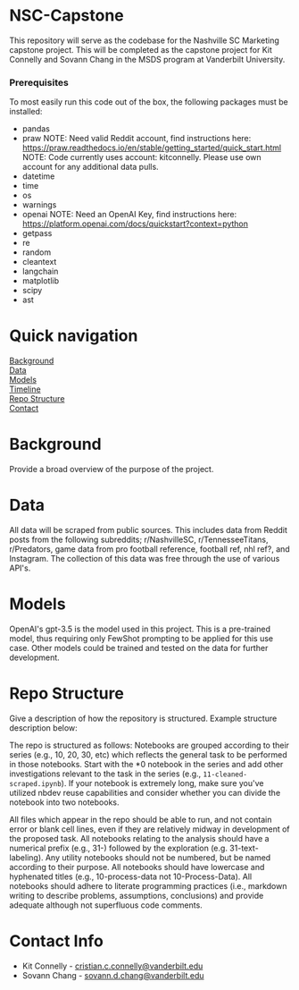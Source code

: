 # NSC-Capstone

This repository will serve as the codebase for the Nashville SC Marketing capstone project. This will be completed as the capstone project for Kit Connelly and Sovann Chang in the MSDS program at Vanderbilt University.

### Prerequisites
To most easily run this code out of the box, the following packages must be installed:

* pandas
* praw
  NOTE: Need valid Reddit account, find instructions here: https://praw.readthedocs.io/en/stable/getting_started/quick_start.html
  NOTE: Code currently uses account: kitconnelly. Please use own account for any additional data pulls.
* datetime
* time
* os
* warnings
* openai
  NOTE: Need an OpenAI Key, find instructions here: https://platform.openai.com/docs/quickstart?context=python
* getpass
* re
* random
* cleantext
* langchain
* matplotlib
* scipy
* ast

# Quick navigation
[Background](#background)  
[Data](#data)  
[Models](#models)  
[Timeline](#timeline)  
[Repo Structure](#repo-structure)  
[Contact](#contact-info)

# Background  

Provide a broad overview of the purpose of the project.

# Data

All data will be scraped from public sources. This includes data from Reddit posts from the following subreddits; r/NashvilleSC, r/TennesseeTitans, r/Predators, game data from pro football reference, football ref, nhl ref?, and Instagram. The collection of this data was free through the use of various API's.

# Models

OpenAI's gpt-3.5 is the model used in this project. This is a pre-trained model, thus requiring only FewShot prompting to be applied for this use case. Other models could be trained and tested on the data for further development.

# Repo Structure 

Give a description of how the repository is structured. Example structure description below:

The repo is structured as follows: Notebooks are grouped according to their series (e.g., 10, 20, 30, etc) which reflects the general task to be performed in those notebooks.  Start with the *0 notebook in the series and add other investigations relevant to the task in the series (e.g., `11-cleaned-scraped.ipynb`).  If your notebook is extremely long, make sure you've utilized nbdev reuse capabilities and consider whether you can divide the notebook into two notebooks.

All files which appear in the repo should be able to run, and not contain error or blank cell lines, even if they are relatively midway in development of the proposed task. All notebooks relating to the analysis should have a numerical prefix (e.g., 31-) followed by the exploration (e.g. 31-text-labeling). Any utility notebooks should not be numbered, but be named according to their purpose. All notebooks should have lowercase and hyphenated titles (e.g., 10-process-data not 10-Process-Data). All notebooks should adhere to literate programming practices (i.e., markdown writing to describe problems, assumptions, conclusions) and provide adequate although not superfluous code comments.

# Contact Info

* Kit Connelly - cristian.c.connelly@vanderbilt.edu
* Sovann Chang - sovann.d.chang@vanderbilt.edu
